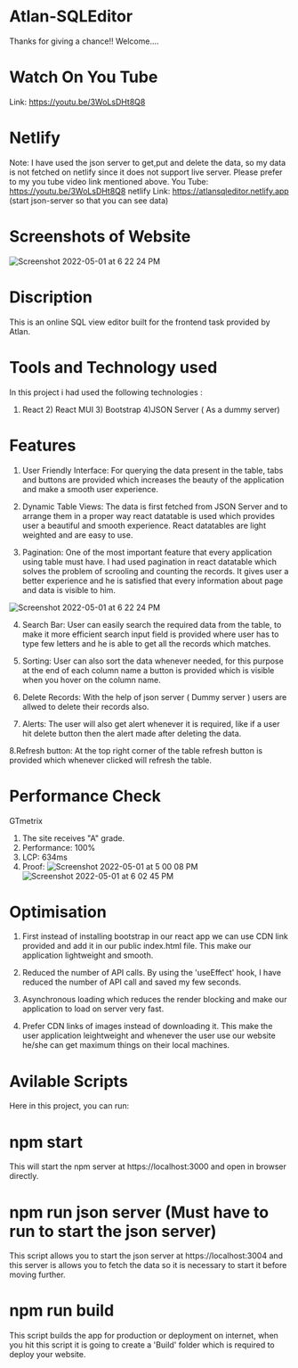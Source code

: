 # Atlan-SQLEditor
Thanks for giving a chance!! Welcome....


# Watch On You Tube
 Link: https://youtu.be/3WoLsDHt8Q8
 
# Netlify
Note: I have used the json server to get,put and delete the data, so my data is not fetched on netlify since it does not support live server. Please prefer to my you tube video link mentioned above.
You Tube: https://youtu.be/3WoLsDHt8Q8
netlify Link: https://atlansqleditor.netlify.app (start json-server so that you can see data)



# Screenshots of Website
![Screenshot 2022-05-01 at 6 22 24 PM](https://user-images.githubusercontent.com/95274812/166149881-2249e321-44b4-454d-a367-ab5afe467238.png)

# Discription
This is an online SQL view editor built for the frontend task provided by Atlan.

# Tools and Technology used
In this project i had used the following technologies :
1) React          2) React MUI        3) Bootstrap      4)JSON Server ( As a dummy server)    

# Features
1. User Friendly Interface: For querying the data present in the table, tabs and buttons are provided which increases the beauty of the application and make a smooth user experience.

2. Dynamic Table Views: The data is first fetched from JSON Server and to arrange them in a proper way react datatable is used which provides user a beautiful and smooth experience. React datatables are light weighted and are easy to use.

3. Pagination: One of the most important feature that every application using table must have. I had used pagination in react datatable which solves the problem of scrooling and counting the records. It gives user a better experience and he is satisfied that every information about page and data is visible to him. 

  ![Screenshot 2022-05-01 at 6 22 24 PM](https://user-images.githubusercontent.com/95274812/166150637-6f4c27cb-093e-4aab-9e55-fe13e9fd577f.png)


4. Search Bar: User can easily search the required data from the table, to make it more efficient search input field is provided where user has to type few letters and he is able to get all the records which matches.

5. Sorting: User can also sort the data whenever needed, for this purpose at the end of each column name a button is provided which is visible when you hover on the column name.

6. Delete Records: With the help of json server ( Dummy server ) users are allwed to delete their records also.

7. Alerts: The user will also get alert whenever it is required, like if a user hit delete button then the alert made after deleting the data.

8.Refresh button: At the top right corner of the table refresh button is provided which whenever clicked will refresh the table. 

# Performance Check

GTmetrix
1) The site receives "A" grade.
2) Performance: 100%
3) LCP: 634ms
4) Proof:
![Screenshot 2022-05-01 at 5 00 08 PM](https://user-images.githubusercontent.com/95274812/166150170-432a1a26-ac26-47e0-ba51-cf4be37e28d4.png)
![Screenshot 2022-05-01 at 6 02 45 PM](https://user-images.githubusercontent.com/95274812/166150299-c515c40b-e9ca-4ec8-a4ff-b8c5fd681ec3.png)
 
 
# Optimisation 
1. First instead of installing bootstrap in our react app we can use CDN link provided and add it in our public index.html file. This make our application lightweight and smooth.

2. Reduced the number of API calls. By using the 'useEffect' hook, I have reduced the number of API call and saved my few seconds.

3. Asynchronous loading which reduces the render blocking and make our application to load on server very fast.

4. Prefer CDN links of images instead of downloading it. This make the user application leightweight and whenever the user use our website he/she can get maximum things on their local machines.

# Avilable Scripts
Here in this project, you can run:

# npm start
This will start the npm server at https://localhost:3000 and open in browser directly.

# npm run json server (Must have to run to start the json server)
This script allows you to start the json server at https://localhost:3004 and this server is allows you to fetch the data so it is necessary to start it before moving further.

# npm run build
This script builds the app for production or deployment on internet, when you hit this script it is going to create a 'Build' folder which is required to deploy your website.



